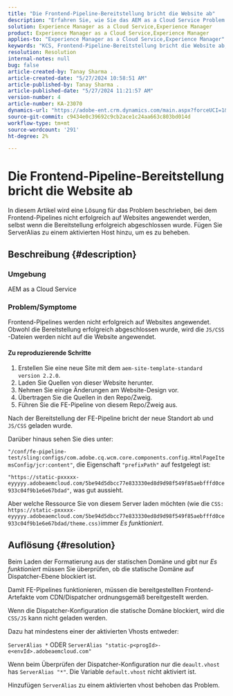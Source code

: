 ```yaml
---
title: "Die Frontend-Pipeline-Bereitstellung bricht die Website ab"
description: "Erfahren Sie, wie Sie das AEM as a Cloud Service Problem beheben können, bei dem die Frontend-Pipeline-Bereitstellung die Website beschädigt. Fügen Sie einem aktivierten Host ServerAlias hinzu."
solution: Experience Manager as a Cloud Service,Experience Manager
product: Experience Manager as a Cloud Service,Experience Manager
applies-to: "Experience Manager as a Cloud Service,Experience Manager"
keywords: "KCS, Frontend-Pipeline-Bereitstellung bricht die Website ab, AEM as a Cloud Service JS/CSS-Dateien nicht angewendet werden."
resolution: Resolution
internal-notes: null
bug: false
article-created-by: Tanay Sharma .
article-created-date: "5/27/2024 10:58:51 AM"
article-published-by: Tanay Sharma .
article-published-date: "5/27/2024 11:21:57 AM"
version-number: 4
article-number: KA-23070
dynamics-url: "https://adobe-ent.crm.dynamics.com/main.aspx?forceUCI=1&pagetype=entityrecord&etn=knowledgearticle&id=6af66914-181c-ef11-840b-6045bd006b25"
source-git-commit: c9434e0c39692c9cb2ace1c24aa663c803bd014d
workflow-type: tm+mt
source-wordcount: '291'
ht-degree: 2%

---
```


# Die Frontend-Pipeline-Bereitstellung bricht die Website ab


In diesem Artikel wird eine Lösung für das Problem beschrieben, bei dem Frontend-Pipelines nicht erfolgreich auf Websites angewendet werden, selbst wenn die Bereitstellung erfolgreich abgeschlossen wurde. Fügen Sie ServerAlias zu einem aktivierten Host hinzu, um es zu beheben.



## Beschreibung {#description}


### Umgebung

AEM as a Cloud Service

### Problem/Symptome

Frontend-Pipelines werden nicht erfolgreich auf Websites angewendet. Obwohl die Bereitstellung erfolgreich abgeschlossen wurde, wird die `JS/CSS` -Dateien werden nicht auf die Website angewendet.

#### Zu reproduzierende Schritte

1. Erstellen Sie eine neue Site mit dem `aem-site-template-standard version 2.2.0`.
2. Laden Sie Quellen von dieser Website herunter.
3. Nehmen Sie einige Änderungen am Website-Design vor.
4. Übertragen Sie die Quellen in den Repo/Zweig.
5. Führen Sie die FE-Pipeline von diesem Repo/Zweig aus.


Nach der Bereitstellung der FE-Pipeline bricht der neue Standort ab und `JS/CSS` geladen wurde.

Darüber hinaus sehen Sie dies unter:

`"/conf/fe-pipeline-test/sling:configs/com.adobe.cq.wcm.core.components.config.HtmlPageItemsConfig/jcr:content"`, die Eigenschaft `"prefixPath"` auf festgelegt ist:

`"https://static-pxxxxx-eyyyyy.adobeaemcloud.com/5be94d5dbcc77e833330ed8d9d98f549f85aebfffd0ce933c04f9b1e6e67bdad"`, was gut aussieht.

Aber welche Ressource Sie von diesem Server laden möchten (wie die `CSS: https://static-pxxxxx-eyyyyy.adobeaemcloud.com/5be94d5dbcc77e833330ed8d9d98f549f85aebfffd0ce933c04f9b1e6e67bdad/theme.css)`immer *Es funktioniert*.


## Auflösung {#resolution}


Beim Laden der Formatierung aus der statischen Domäne und gibt nur *Es funktioniert* müssen Sie überprüfen, ob die statische Domäne auf Dispatcher-Ebene blockiert ist.

Damit FE-Pipelines funktionieren, müssen die bereitgestellten Frontend-Artefakte vom CDN/Dispatcher ordnungsgemäß bereitgestellt werden.

Wenn die Dispatcher-Konfiguration die statische Domäne blockiert, wird die `CSS/JS` kann nicht geladen werden.

Dazu hat mindestens einer der aktivierten Vhosts entweder:

`ServerAlias *`
ODER
`ServerAlias "static-p<progId>-e<envId>.adobeaemcloud.com"`

Wenn beim Überprüfen der Dispatcher-Konfiguration nur die `deault.vhost` has `ServerAlias "*"`. Die Variable `default.vhost` nicht aktiviert ist.

Hinzufügen `ServerAlias` zu einem aktivierten vhost behoben das Problem.
